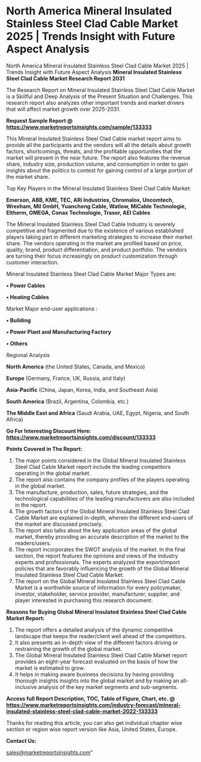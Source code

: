 # North America Mineral Insulated Stainless Steel Clad Cable Market 2025 | Trends Insight with Future Aspect Analysis
North America Mineral Insulated Stainless Steel Clad Cable Market 2025 | Trends Insight with Future Aspect Analysis
<strong>Mineral Insulated Stainless Steel Clad Cable Market Research Report 2031</strong>

The Research Report on Mineral Insulated Stainless Steel Clad Cable Market is a Skillful and Deep Analysis of the Present Situation and Challenges. This research report also analyzes other important trends and market drivers that will affect market growth over 2025-2031.

<strong>Request Sample Report @ <a href=https://www.marketreportsinsights.com/sample/133333>https://www.marketreportsinsights.com/sample/133333</a></strong>

This Mineral Insulated Stainless Steel Clad Cable market report aims to provide all the participants and the vendors will all the details about growth factors, shortcomings, threats, and the profitable opportunities that the market will present in the near future. The report also features the revenue share, industry size, production volume, and consumption in order to gain insights about the politics to contest for gaining control of a large portion of the market share.

Top Key Players in the Mineral Insulated Stainless Steel Clad Cable Market:

<strong>Emerson, ABB, KME, TEC, ARi Industries, Chromalox, Uncomtech, Wrexham, Mil GmbH, Yuancheng Cable, Watlow, MiCable Technologie, Eltherm, OMEGA, Conax Technologie, Trasor, AEI Cables</strong>

The Mineral Insulated Stainless Steel Clad Cable Industry is severely competitive and fragmented due to the existence of various established players taking part in different marketing strategies to increase their market share. The vendors operating in the market are profiled based on price, quality, brand, product differentiation, and product portfolio. The vendors are turning their focus increasingly on product customization through customer interaction.

Mineral Insulated Stainless Steel Clad Cable Market Major Types are:

<strong>• Power Cables

• Heating Cables</strong>

Market Major end-user applications :

<strong>• Building

• Power Plant and Manufacturing Factory

• Others</strong>

Regional Analysis

</u><strong><b>North America</b></strong> (the United States, Canada, and Mexico)

<strong><b>Europe </b></strong>(Germany, France, UK, Russia, and Italy)

<strong><b>Asia-Pacific</b></strong> (China, Japan, Korea, India, and Southeast Asia)

<strong><b>South America</b></strong> (Brazil, Argentina, Colombia, etc.)

<strong><b>The Middle East and Africa</b></strong> (Saudi Arabia, UAE, Egypt, Nigeria, and South Africa)

<strong>Go For Interesting Discount Here: <a href=https://www.marketreportsinsights.com/discount/133333>https://www.marketreportsinsights.com/discount/133333</a></strong>

<strong>Points Covered in The Report:</strong>
<ol>
  <li>The major points considered in the Global Mineral Insulated Stainless Steel Clad Cable Market report include the leading competitors operating in the global market.</li>
  <li>The report also contains the company profiles of the players operating in the global market.</li>
  <li>The manufacture, production, sales, future strategies, and the technological capabilities of the leading manufacturers are also included in the report.</li>
  <li>The growth factors of the Global Mineral Insulated Stainless Steel Clad Cable Market are explained in-depth, wherein the different end-users of the market are discussed precisely.</li>
  <li>The report also talks about the key application areas of the global market, thereby providing an accurate description of the market to the readers/users.</li>
  <li>The report incorporates the SWOT analysis of the market. In the final section, the report features the opinions and views of the industry experts and professionals. The experts analyzed the export/import policies that are favorably influencing the growth of the Global Mineral Insulated Stainless Steel Clad Cable Market.</li>
  <li>The report on the Global Mineral Insulated Stainless Steel Clad Cable Market is a worthwhile source of information for every policymaker, investor, stakeholder, service provider, manufacturer, supplier, and player interested in purchasing this research document.</li>
</ol>
<strong>Reasons for Buying Global Mineral Insulated Stainless Steel Clad Cable Market Report:</strong>

<ol>
  <li>The report offers a detailed analysis of the dynamic competitive landscape that keeps the reader/client well ahead of the competitors.</li>
  <li>It also presents an in-depth view of the different factors driving or restraining the growth of the global market.</li>
  <li>The Global Mineral Insulated Stainless Steel Clad Cable Market report provides an eight-year forecast evaluated on the basis of how the market is estimated to grow.</li>
  <li>It helps in making aware business decisions by having providing thorough insights insights into the global market and by making an all-inclusive analysis of the key market segments and sub-segments.</li>
</ol>
<strong>Access full Report Description, TOC, Table of Figure, Chart, etc. @ <a href=https://www.marketreportsinsights.com/industry-forecast/mineral-insulated-stainless-steel-clad-cable-market-2022-133333>https://www.marketreportsinsights.com/industry-forecast/mineral-insulated-stainless-steel-clad-cable-market-2022-133333</a></strong>


Thanks for reading this article; you can also get individual chapter wise section or region wise report version like Asia, United States, Europe.

<strong>Contact Us:</strong>

sales@marketreportsinsights.com"
